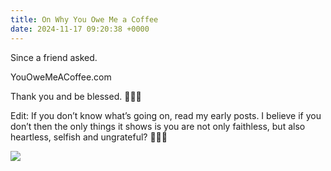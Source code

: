 ```yaml
---
title: On Why You Owe Me a Coffee
date: 2024-11-17 09:20:38 +0000
---
```


Since a friend asked.

YouOweMeACoffee.com

Thank you and be blessed. 🙏🫶😘

Edit: If you don’t know what’s going on, read my early posts. I believe if you don’t then the only things it shows is you are not only faithless, but also heartless, selfish and ungrateful? 🤔🫣😱

![](/95e09b86bedac49d831ad379b67f742c.jpeg)